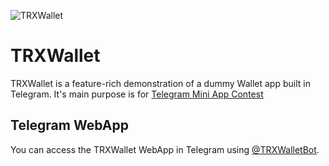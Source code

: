![TRXWallet](https://raw.githubusercontent.com/erfanmola/TRXWallet/master/docs/TRXWallet.gif)

# TRXWallet
TRXWallet is a feature-rich demonstration of a dummy Wallet app built in Telegram. It's main purpose is for [Telegram Mini App Contest](https://t.me/contest/327)

## Telegram WebApp
You can access the TRXWallet WebApp in Telegram using [@TRXWalletBot](https://t.me/TRXWalletBot).